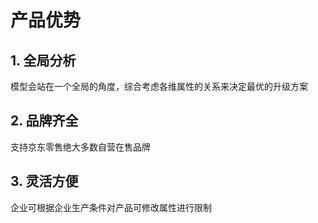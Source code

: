 # 产品优势

## 1. 全局分析
   模型会站在一个全局的角度，综合考虑各维属性的关系来决定最优的升级方案
## 2. 品牌齐全
   支持京东零售绝大多数自营在售品牌
## 3. 灵活方便
   企业可根据企业生产条件对产品可修改属性进行限制

